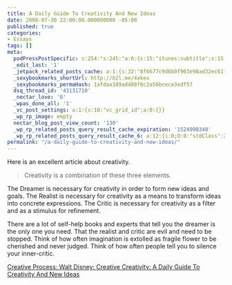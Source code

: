 ```yaml
---
title: A Daily Guide To Creativity And New Ideas
date: 2008-07-30 22:00:08.000000000 -05:00
published: true
categories:
- Essays
tags: []
meta:
  podPressPostSpecific: s:254:"s:245:"a:6:{s:15:"itunes:subtitle";s:15:"##PostExcerpt##";s:14:"itunes:summary";s:15:"##PostExcerpt##";s:15:"itunes:keywords";s:17:"##WordPressCats##";s:13:"itunes:author";s:10:"##Global##";s:15:"itunes:explicit";s:2:"No";s:12:"itunes:block";s:2:"No";}";";
  _edit_last: '1'
  _jetpack_related_posts_cache: a:1:{s:32:"8f6677c9d6b0f903e98ad32ec61f8deb";a:2:{s:7:"expires";i:1470629411;s:7:"payload";a:3:{i:0;a:1:{s:2:"id";i:410;}i:1;a:1:{s:2:"id";i:1162;}i:2;a:1:{s:2:"id";i:1650;}}}}
  _sexybookmarks_shortUrl: http://b2l.me/4xkex
  _sexybookmarks_permaHash: 1afdaa189ad488f0c2a56bcece3edf57
  dsq_thread_id: '43131710'
  _nectar_love: '0'
  _wpas_done_all: '1'
  _vc_post_settings: a:1:{s:10:"vc_grid_id";a:0:{}}
  _wp_rp_image: empty
  nectar_blog_post_view_count: '130'
  _wp_rp_related_posts_query_result_cache_expiration: '1524998348'
  _wp_rp_related_posts_query_result_cache_6: a:12:{i:0;O:8:"stdClass":2:{s:7:"post_id";s:4:"1162";s:5:"score";s:17:"64.72250340792813";}i:1;O:8:"stdClass":2:{s:7:"post_id";s:3:"438";s:5:"score";s:17:"61.91451553140016";}i:2;O:8:"stdClass":2:{s:7:"post_id";s:3:"391";s:5:"score";s:17:"57.53266194950501";}i:3;O:8:"stdClass":2:{s:7:"post_id";s:4:"2345";s:5:"score";s:17:"49.66341627484776";}i:4;O:8:"stdClass":2:{s:7:"post_id";s:3:"725";s:5:"score";s:18:"21.303066990665464";}i:5;O:8:"stdClass":2:{s:7:"post_id";s:3:"398";s:5:"score";s:18:"15.457023139393103";}i:6;O:8:"stdClass":2:{s:7:"post_id";s:4:"1650";s:5:"score";s:18:"15.080080862662674";}i:7;O:8:"stdClass":2:{s:7:"post_id";s:3:"410";s:5:"score";s:18:"15.080080862662674";}i:8;O:8:"stdClass":2:{s:7:"post_id";s:3:"141";s:5:"score";s:18:"15.080080862662674";}i:9;O:8:"stdClass":2:{s:7:"post_id";s:3:"341";s:5:"score";s:18:"14.891459503636392";}i:10;O:8:"stdClass":2:{s:7:"post_id";s:3:"393";s:5:"score";s:18:"14.526816390042898";}i:11;O:8:"stdClass":2:{s:7:"post_id";s:3:"333";s:5:"score";s:18:"14.526816390042898";}}
permalink: "/a-daily-guide-to-creativity-and-new-ideas/"
---
```

Here is an excellent article about creativity.
>Creativity is a combination of these three elements.

The Dreamer is necessary for creativity in order to form new ideas and goals. The Realist is necessary for creativity as a means to transform ideas into concrete expressions. The Critic is necessary for creativity as a filter and as a stimulus for refinement.

There are a lot of self-help books and experts that tell you the dreamer is the only one you need. That the realist and critic are evil and need to be stopped. Think of how often imagination is extolled as fragile flower to be cherished and never judged. Think of how often people tell you to silence your inner-critic.</blockquote>
<p><a href="http://www.creativecreativity.com/2007/04/creative_proces.html" rel="nofollow">Creative Process: Walt Disney: Creative Creativity: A Daily Guide To Creativity And New Ideas</a></p>
